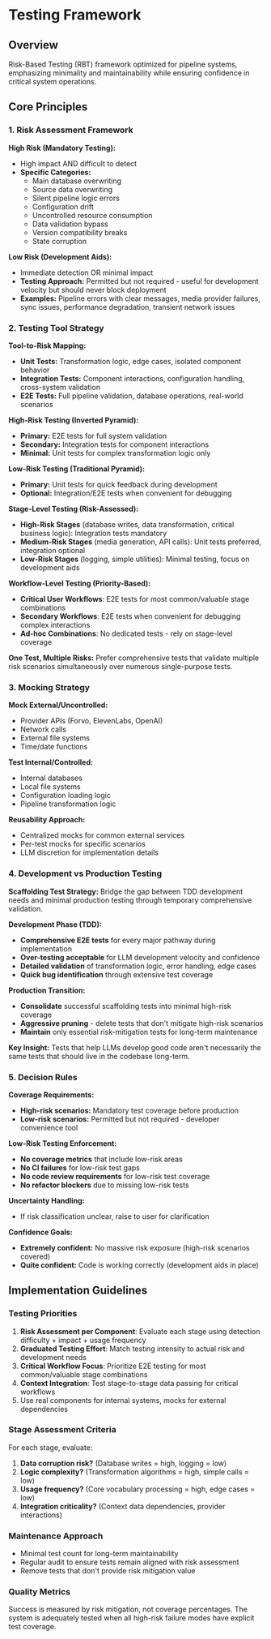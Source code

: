 # Testing Framework

## Overview

Risk-Based Testing (RBT) framework optimized for pipeline systems, emphasizing minimality and maintainability while ensuring confidence in critical system operations.

## Core Principles

### 1. Risk Assessment Framework

**High Risk (Mandatory Testing):**
- High impact AND difficult to detect
- **Specific Categories:**
  - Main database overwriting
  - Source data overwriting
  - Silent pipeline logic errors
  - Configuration drift
  - Uncontrolled resource consumption
  - Data validation bypass
  - Version compatibility breaks
  - State corruption

**Low Risk (Development Aids):**
- Immediate detection OR minimal impact
- **Testing Approach:** Permitted but not required - useful for development velocity but should never block deployment
- **Examples:** Pipeline errors with clear messages, media provider failures, sync issues, performance degradation, transient network issues

### 2. Testing Tool Strategy

**Tool-to-Risk Mapping:**
- **Unit Tests:** Transformation logic, edge cases, isolated component behavior
- **Integration Tests:** Component interactions, configuration handling, cross-system validation
- **E2E Tests:** Full pipeline validation, database operations, real-world scenarios

**High-Risk Testing (Inverted Pyramid):**
- **Primary:** E2E tests for full system validation
- **Secondary:** Integration tests for component interactions
- **Minimal:** Unit tests for complex transformation logic only

**Low-Risk Testing (Traditional Pyramid):**
- **Primary:** Unit tests for quick feedback during development
- **Optional:** Integration/E2E tests when convenient for debugging

**Stage-Level Testing (Risk-Assessed):**
- **High-Risk Stages** (database writes, data transformation, critical business logic): Integration tests mandatory
- **Medium-Risk Stages** (media generation, API calls): Unit tests preferred, integration optional
- **Low-Risk Stages** (logging, simple utilities): Minimal testing, focus on development aids

**Workflow-Level Testing (Priority-Based):**
- **Critical User Workflows**: E2E tests for most common/valuable stage combinations
- **Secondary Workflows**: E2E tests when convenient for debugging complex interactions
- **Ad-hoc Combinations**: No dedicated tests - rely on stage-level coverage

**One Test, Multiple Risks:**
Prefer comprehensive tests that validate multiple risk scenarios simultaneously over numerous single-purpose tests.

### 3. Mocking Strategy

**Mock External/Uncontrolled:**
- Provider APIs (Forvo, ElevenLabs, OpenAI)
- Network calls
- External file systems
- Time/date functions

**Test Internal/Controlled:**
- Internal databases
- Local file systems
- Configuration loading logic
- Pipeline transformation logic

**Reusability Approach:**
- Centralized mocks for common external services
- Per-test mocks for specific scenarios
- LLM discretion for implementation details

### 4. Development vs Production Testing

**Scaffolding Test Strategy:**
Bridge the gap between TDD development needs and minimal production testing through temporary comprehensive validation.

**Development Phase (TDD):**
- **Comprehensive E2E tests** for every major pathway during implementation
- **Over-testing acceptable** for LLM development velocity and confidence
- **Detailed validation** of transformation logic, error handling, edge cases
- **Quick bug identification** through extensive test coverage

**Production Transition:**
- **Consolidate** successful scaffolding tests into minimal high-risk coverage
- **Aggressive pruning** - delete tests that don't mitigate high-risk scenarios
- **Maintain** only essential risk-mitigation tests for long-term maintenance

**Key Insight:** Tests that help LLMs develop good code aren't necessarily the same tests that should live in the codebase long-term.

### 5. Decision Rules

**Coverage Requirements:**
- **High-risk scenarios:** Mandatory test coverage before production
- **Low-risk scenarios:** Permitted but not required - developer convenience tool

**Low-Risk Testing Enforcement:**
- **No coverage metrics** that include low-risk areas
- **No CI failures** for low-risk test gaps
- **No code review requirements** for low-risk test coverage
- **No refactor blockers** due to missing low-risk tests

**Uncertainty Handling:**
- If risk classification unclear, raise to user for clarification

**Confidence Goals:**
- **Extremely confident:** No massive risk exposure (high-risk scenarios covered)
- **Quite confident:** Code is working correctly (development aids in place)

## Implementation Guidelines

### Testing Priorities
1. **Risk Assessment per Component**: Evaluate each stage using detection difficulty + impact + usage frequency
2. **Graduated Testing Effort**: Match testing intensity to actual risk and development needs
3. **Critical Workflow Focus**: Prioritize E2E testing for most common/valuable stage combinations
4. **Context Integration**: Test stage-to-stage data passing for critical workflows
5. Use real components for internal systems, mocks for external dependencies

### Stage Assessment Criteria
For each stage, evaluate:
1. **Data corruption risk?** (Database writes = high, logging = low)
2. **Logic complexity?** (Transformation algorithms = high, simple calls = low)
3. **Usage frequency?** (Core vocabulary processing = high, edge cases = low)
4. **Integration criticality?** (Context data dependencies, provider interactions)

### Maintenance Approach
- Minimal test count for long-term maintainability
- Regular audit to ensure tests remain aligned with risk assessment
- Remove tests that don't provide risk mitigation value

### Quality Metrics
Success is measured by risk mitigation, not coverage percentages. The system is adequately tested when all high-risk failure modes have explicit test coverage.
